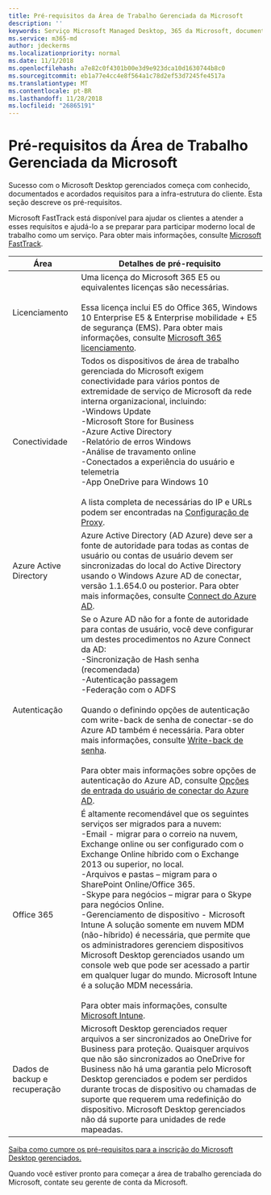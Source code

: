 ```yaml
---
title: Pré-requisitos da Área de Trabalho Gerenciada da Microsoft
description: ''
keywords: Serviço Microsoft Managed Desktop, 365 da Microsoft, documentação
ms.service: m365-md
author: jdeckerms
ms.localizationpriority: normal
ms.date: 11/1/2018
ms.openlocfilehash: a7e82c0f4301b00e3d9e923dca10d1630744b8c0
ms.sourcegitcommit: eb1a77e4cc4e8f564a1c78d2ef53d7245fe4517a
ms.translationtype: MT
ms.contentlocale: pt-BR
ms.lasthandoff: 11/28/2018
ms.locfileid: "26865191"
---
```

# <a name="prerequisites-for-microsoft-managed-desktop"></a>Pré-requisitos da Área de Trabalho Gerenciada da Microsoft

<!--This topic is the target for a "Learn more" link in the Admin Portal (aka.ms/prereq-azure); do not delete.-->
<!--from Prerequisites -->

Sucesso com o Microsoft Desktop gerenciados começa com conhecido, documentados e acordados requisitos para a infra-estrutura do cliente. Esta seção descreve os pré-requisitos. 

Microsoft FastTrack está disponível para ajudar os clientes a atender a esses requisitos e ajudá-lo a se preparar para participar moderno local de trabalho como um serviço. Para obter mais informações, consulte [Microsoft FastTrack](https://fasttrack.microsoft.com/about). 

Área | Detalhes de pré-requisito
--- | ---
Licenciamento | Uma licença do Microsoft 365 E5 ou equivalentes licenças são necessárias.<br><br>Essa licença inclui E5 do Office 365, Windows 10 Enterprise E5 & Enterprise mobilidade + E5 de segurança (EMS). Para obter mais informações, consulte [Microsoft 365 licenciamento](https://www.microsoft.com/microsoft-365/compare-all-microsoft-365-plans).
Conectividade |  Todos os dispositivos de área de trabalho gerenciada do Microsoft exigem conectividade para vários pontos de extremidade de serviço de Microsoft da rede interna organizacional, incluindo:<br>-Windows Update<br>-Microsoft Store for Business<br>-Azure Active Directory<br>-Relatório de erros Windows<br>-Análise de travamento online<br>-Conectados a experiência do usuário e telemetria<br>-App OneDrive para Windows 10<br><br>A lista completa de necessárias do IP e URLs podem ser encontradas na [Configuração de Proxy](../get-ready/network.md). 
Azure Active Directory |    Azure Active Directory (AD Azure) deve ser a fonte de autoridade para todas as contas de usuário ou contas de usuário devem ser sincronizadas do local do Active Directory usando o Windows Azure AD de conectar, versão 1.1.654.0 ou posterior. Para obter mais informações, consulte [Connect do Azure AD](https://docs.microsoft.com/azure/active-directory/connect/active-directory-aadconnect).
Autenticação |    Se o Azure AD não for a fonte de autoridade para contas de usuário, você deve configurar um destes procedimentos no Azure Connect da AD:<br>-Sincronização de Hash senha (recomendada)<br>-Autenticação passagem<br>-Federação com o ADFS<br><br>Quando o definindo opções de autenticação com write-back de senha de conectar-se do Azure AD também é necessária. Para obter mais informações, consulte [Write-back de senha](https://docs.microsoft.com/azure/active-directory/authentication/howto-sspr-writeback).<br><br>Para obter mais informações sobre opções de autenticação do Azure AD, consulte [Opções de entrada do usuário de conectar do Azure AD](https://docs.microsoft.com/azure/active-directory/connect/active-directory-aadconnect-user-signin).
Office 365 |    É altamente recomendável que os seguintes serviços ser migrados para a nuvem:<br>-Email - migrar para o correio na nuvem, Exchange online ou ser configurado com o Exchange Online híbrido com o Exchange 2013 ou superior, no local.<br>-Arquivos e pastas – migram para o SharePoint Online/Office 365.<br>-Skype para negócios – migrar para o Skype para negócios Online.<br>-Gerenciamento de dispositivo - Microsoft Intune A solução somente em nuvem MDM (não-híbrido) é necessária, que permite que os administradores gerenciem dispositivos Microsoft Desktop gerenciados usando um console web que pode ser acessado a partir em qualquer lugar do mundo. Microsoft Intune é a solução MDM necessária.<br><br>Para obter mais informações, consulte [Microsoft Intune](https://www.microsoft.com/cloud-platform/microsoft-intune). 
Dados de backup e recuperação | Microsoft Desktop gerenciados requer arquivos a ser sincronizados ao OneDrive for Business para proteção. Quaisquer arquivos que não são sincronizados ao OneDrive for Business não há uma garantia pelo Microsoft Desktop gerenciados e podem ser perdidos durante trocas de dispositivo ou chamadas de suporte que requerem uma redefinição do dispositivo. Microsoft Desktop gerenciados não dá suporte para unidades de rede mapeadas.  

[Saiba como cumpre os pré-requisitos para a inscrição do Microsoft Desktop gerenciados.](../get-ready/index.md)

Quando você estiver pronto para começar a área de trabalho gerenciada do Microsoft, contate seu gerente de conta da Microsoft. 